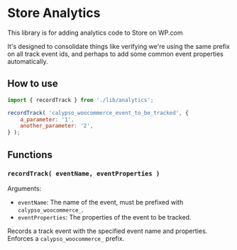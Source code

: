 # Store Analytics

This library is for adding analytics code to Store on WP.com

It's designed to consolidate things like verifying we're using the same prefix on
all track event ids, and perhaps to add some common event properties automatically.

## How to use

```js
import { recordTrack } from './lib/analytics';

recordTrack( 'calypso_woocommerce_event_to_be_tracked', {
	a_parameter: '1',
	another_parameter: '2',
} );
```

## Functions

### `recordTrack( eventName, eventProperties )`

Arguments:

- `eventName`: The name of the event, must be prefixed with `calypso_woocommerce_`.
- `eventProperties`: The properties of the event to be tracked.

Records a track event with the specified event name and properties.
Enforces a `calypso_woocommerce_` prefix.
